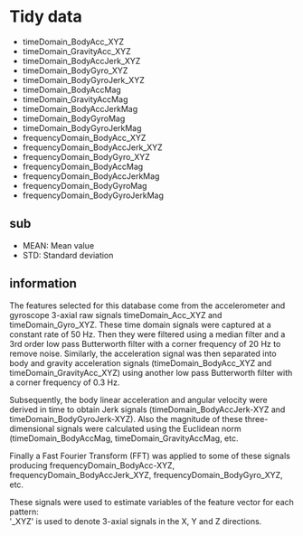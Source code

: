 # Tidy data
* timeDomain_BodyAcc_XYZ
* timeDomain_GravityAcc_XYZ
* timeDomain_BodyAccJerk_XYZ
* timeDomain_BodyGyro_XYZ
* timeDomain_BodyGyroJerk_XYZ
* timeDomain_BodyAccMag
* timeDomain_GravityAccMag
* timeDomain_BodyAccJerkMag
* timeDomain_BodyGyroMag
* timeDomain_BodyGyroJerkMag
* frequencyDomain_BodyAcc_XYZ
* frequencyDomain_BodyAccJerk_XYZ
* frequencyDomain_BodyGyro_XYZ
* frequencyDomain_BodyAccMag
* frequencyDomain_BodyAccJerkMag
* frequencyDomain_BodyGyroMag
* frequencyDomain_BodyGyroJerkMag
## sub
* MEAN: Mean value
* STD: Standard deviation

## information
The features selected for this database come from the accelerometer and gyroscope 3-axial raw signals timeDomain_Acc_XYZ and timeDomain_Gyro_XYZ.
These time domain signals were captured at a constant rate of 50 Hz.
Then they were filtered using a median filter and a 3rd order low pass Butterworth filter with a corner frequency of 20 Hz to remove noise.
Similarly, the acceleration signal was then separated into body and gravity acceleration signals (timeDomain_BodyAcc_XYZ and timeDomain_GravityAcc_XYZ) using another low pass Butterworth filter with a corner frequency of 0.3 Hz.

Subsequently, the body linear acceleration and angular velocity were derived in time to obtain Jerk signals (timeDomain_BodyAccJerk-XYZ and timeDomain_BodyGyroJerk-XYZ).
Also the magnitude of these three-dimensional signals were calculated using the Euclidean norm (timeDomain_BodyAccMag, timeDomain_GravityAccMag, etc. 

Finally a Fast Fourier Transform (FFT) was applied to some of these signals producing frequencyDomain_BodyAcc-XYZ, frequencyDomain_BodyAccJerk_XYZ, frequencyDomain_BodyGyro_XYZ, etc.

These signals were used to estimate variables of the feature vector for each pattern:  
'_XYZ' is used to denote 3-axial signals in the X, Y and Z directions.
